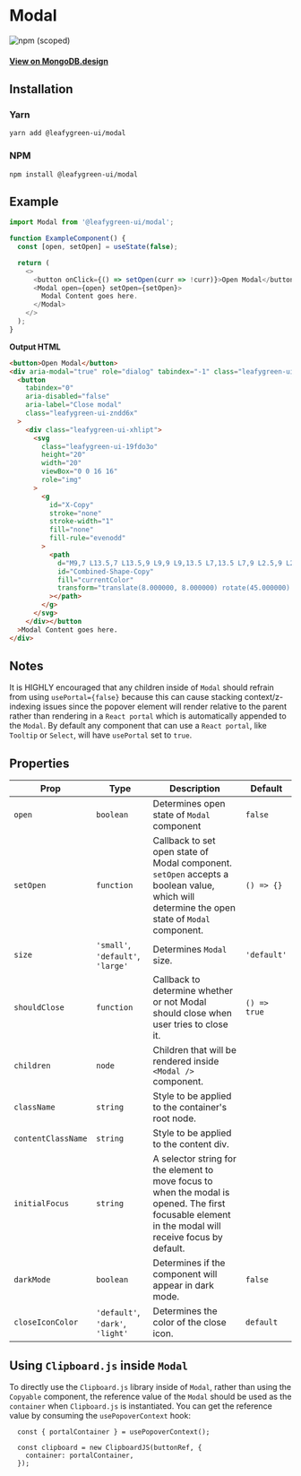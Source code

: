# Modal

![npm (scoped)](https://img.shields.io/npm/v/@leafygreen-ui/modal.svg)

#### [View on MongoDB.design](https://www.mongodb.design/component/modal/example/)

## Installation

### Yarn

```shell
yarn add @leafygreen-ui/modal
```

### NPM

```shell
npm install @leafygreen-ui/modal
```

## Example

```js
import Modal from '@leafygreen-ui/modal';

function ExampleComponent() {
  const [open, setOpen] = useState(false);

  return (
    <>
      <button onClick={() => setOpen(curr => !curr)}>Open Modal</button>
      <Modal open={open} setOpen={setOpen}>
        Modal Content goes here.
      </Modal>
    </>
  );
}
```

**Output HTML**

```html
<button>Open Modal</button>
<div aria-modal="true" role="dialog" tabindex="-1" class="leafygreen-ui-2e4yhj">
  <button
    tabindex="0"
    aria-disabled="false"
    aria-label="Close modal"
    class="leafygreen-ui-zndd6x"
  >
    <div class="leafygreen-ui-xhlipt">
      <svg
        class="leafygreen-ui-19fdo3o"
        height="20"
        width="20"
        viewBox="0 0 16 16"
        role="img"
      >
        <g
          id="X-Copy"
          stroke="none"
          stroke-width="1"
          fill="none"
          fill-rule="evenodd"
        >
          <path
            d="M9,7 L13.5,7 L13.5,9 L9,9 L9,13.5 L7,13.5 L7,9 L2.5,9 L2.5,7 L7,7 L7,2.5 L9,2.5 L9,7 Z"
            id="Combined-Shape-Copy"
            fill="currentColor"
            transform="translate(8.000000, 8.000000) rotate(45.000000) translate(-8.000000, -8.000000) "
          ></path>
        </g>
      </svg>
    </div></button
  >Modal Content goes here.
</div>
```

## Notes

It is HIGHLY encouraged that any children inside of `Modal` should refrain from using `usePortal={false}` because this can cause stacking context/z-indexing issues since the popover element will render relative to the parent rather than rendering in a `React portal` which is automatically appended to the `Modal`. By default any component that can use a `React portal`, like `Tooltip` or `Select`, will have `usePortal` set to `true`.

## Properties

| Prop               | Type                              | Description                                                                                                                                          | Default      |
| ------------------ | --------------------------------- | ---------------------------------------------------------------------------------------------------------------------------------------------------- | ------------ |
| `open`             | `boolean`                         | Determines open state of `Modal` component                                                                                                           | `false`      |
| `setOpen`          | `function`                        | Callback to set open state of Modal component. `setOpen` accepts a boolean value, which will determine the open state of `Modal` component.          | `() => {}`   |
| `size`             | `'small'`, `'default'`, `'large'` | Determines `Modal` size.                                                                                                                             | `'default'`  |
| `shouldClose`      | `function`                        | Callback to determine whether or not Modal should close when user tries to close it.                                                                 | `() => true` |
| `children`         | `node`                            | Children that will be rendered inside `<Modal />` component.                                                                                         |              |
| `className`        | `string`                          | Style to be applied to the container's root node.                                                                                                    |              |
| `contentClassName` | `string`                          | Style to be applied to the content div.                                                                                                              |              |
| `initialFocus`     | `string`                          | A selector string for the element to move focus to when the modal is opened. The first focusable element in the modal will receive focus by default. |              |
| `darkMode`         | `boolean`                         | Determines if the component will appear in dark mode.                                                                                                | `false`      |
| `closeIconColor`   | `'default'`, `'dark'`, `'light'`  | Determines the color of the close icon.                                                                                                              | `default`    |

## Using `Clipboard.js` inside `Modal`

To directly use the `Clipboard.js` library inside of `Modal`, rather than using the `Copyable` component, the reference value of the `Modal` should be used as the `container` when `Clipboard.js` is instantiated. You can get the reference value by consuming the `usePopoverContext` hook:

```
  const { portalContainer } = usePopoverContext();

  const clipboard = new ClipboardJS(buttonRef, {
    container: portalContainer,
  });
```

